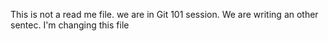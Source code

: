 This is not a read me file.
 we are in Git 101 session.
We are writing an other sentec.
I'm changing this file
